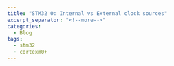 ```yaml
---
title: "STM32 0: Internal vs External clock sources"
excerpt_separator: "<!--more-->"
categories:
  - Blog
tags:
  - stm32
  - cortexm0+ 
---
```

